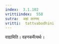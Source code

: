 ```yaml
---
index:  3.1.102
vrittiindex:  558
sutra:  अह्यं करणम्
vritti:  tattvabodhini 
---
```


वाह्यमिति। वहनकर्मेत्यर्थः। 

